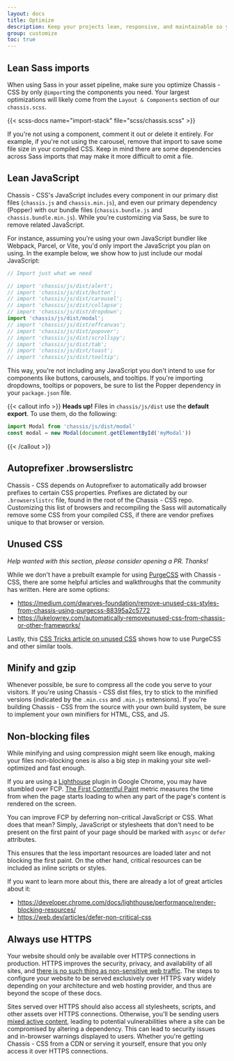 ```yaml
---
layout: docs
title: Optimize
description: Keep your projects lean, responsive, and maintainable so you can deliver the best experience and focus on more important jobs.
group: customize
toc: true
---
```


## Lean Sass imports

When using Sass in your asset pipeline, make sure you optimize Chassis - CSS by only `@import`ing the components you need. Your largest optimizations will likely come from the `Layout & Components` section of our `chassis.scss`.

{{< scss-docs name="import-stack" file="scss/chassis.scss" >}}


If you're not using a component, comment it out or delete it entirely. For example, if you're not using the carousel, remove that import to save some file size in your compiled CSS. Keep in mind there are some dependencies across Sass imports that may make it more difficult to omit a file.

## Lean JavaScript

Chassis - CSS's JavaScript includes every component in our primary dist files (`chassis.js` and `chassis.min.js`), and even our primary dependency (Popper) with our bundle files (`chassis.bundle.js` and `chassis.bundle.min.js`). While you're customizing via Sass, be sure to remove related JavaScript.

For instance, assuming you're using your own JavaScript bundler like Webpack, Parcel, or Vite, you'd only import the JavaScript you plan on using. In the example below, we show how to just include our modal JavaScript:

<!-- eslint-skip -->
```js
// Import just what we need

// import 'chassis/js/dist/alert';
// import 'chassis/js/dist/button';
// import 'chassis/js/dist/carousel';
// import 'chassis/js/dist/collapse';
// import 'chassis/js/dist/dropdown';
import 'chassis/js/dist/modal';
// import 'chassis/js/dist/offcanvas';
// import 'chassis/js/dist/popover';
// import 'chassis/js/dist/scrollspy';
// import 'chassis/js/dist/tab';
// import 'chassis/js/dist/toast';
// import 'chassis/js/dist/tooltip';
```

This way, you're not including any JavaScript you don't intend to use for components like buttons, carousels, and tooltips. If you're importing dropdowns, tooltips or popovers, be sure to list the Popper dependency in your `package.json` file.

{{< callout info >}}
**Heads up!** Files in `chassis/js/dist` use the **default export**. To use them, do the following:

<!-- eslint-skip -->
```js
import Modal from 'chassis/js/dist/modal'
const modal = new Modal(document.getElementById('myModal'))
```
{{< /callout >}}

## Autoprefixer .browserslistrc

Chassis - CSS depends on Autoprefixer to automatically add browser prefixes to certain CSS properties. Prefixes are dictated by our `.browserslistrc` file, found in the root of the Chassis - CSS repo. Customizing this list of browsers and recompiling the Sass will automatically remove some CSS from your compiled CSS, if there are vendor prefixes unique to that browser or version.

## Unused CSS

_Help wanted with this section, please consider opening a PR. Thanks!_

While we don't have a prebuilt example for using [PurgeCSS](https://github.com/FullHuman/purgecss) with Chassis - CSS, there are some helpful articles and walkthroughs that the community has written. Here are some options:

- <https://medium.com/dwarves-foundation/remove-unused-css-styles-from-chassis-using-purgecss-88395a2c5772>
- <https://lukelowrey.com/automatically-removeunused-css-from-chassis-or-other-frameworks/>

Lastly, this [CSS Tricks article on unused CSS](https://css-tricks.com/how-do-you-remove-unused-css-from-a-site/) shows how to use PurgeCSS and other similar tools.

## Minify and gzip

Whenever possible, be sure to compress all the code you serve to your visitors. If you're using Chassis - CSS dist files, try to stick to the minified versions (indicated by the `.min.css` and `.min.js` extensions). If you're building Chassis - CSS from the source with your own build system, be sure to implement your own minifiers for HTML, CSS, and JS.

## Non-blocking files

While minifying and using compression might seem like enough, making your files non-blocking ones is also a big step in making your site well-optimized and fast enough.

If you are using a [Lighthouse](https://developer.chrome.com/docs/lighthouse/overview/) plugin in Google Chrome, you may have stumbled over FCP. [The First Contentful Paint](https://web.dev/articles/fcp) metric measures the time from when the page starts loading to when any part of the page's content is rendered on the screen.

You can improve FCP by deferring non-critical JavaScript or CSS. What does that mean? Simply, JavaScript or stylesheets that don't need to be present on the first paint of your page should be marked with `async` or `defer` attributes.

This ensures that the less important resources are loaded later and not blocking the first paint. On the other hand, critical resources can be included as inline scripts or styles.

If you want to learn more about this, there are already a lot of great articles about it:

- <https://developer.chrome.com/docs/lighthouse/performance/render-blocking-resources/>
- <https://web.dev/articles/defer-non-critical-css>

## Always use HTTPS

Your website should only be available over HTTPS connections in production. HTTPS improves the security, privacy, and availability of all sites, and [there is no such thing as non-sensitive web traffic](https://https.cio.gov/everything/). The steps to configure your website to be served exclusively over HTTPS vary widely depending on your architecture and web hosting provider, and thus are beyond the scope of these docs.

Sites served over HTTPS should also access all stylesheets, scripts, and other assets over HTTPS connections. Otherwise, you'll be sending users [mixed active content](https://developer.mozilla.org/en-US/docs/Web/Security/Mixed_content), leading to potential vulnerabilities where a site can be compromised by altering a dependency. This can lead to security issues and in-browser warnings displayed to users. Whether you're getting Chassis - CSS from a CDN or serving it yourself, ensure that you only access it over HTTPS connections.
